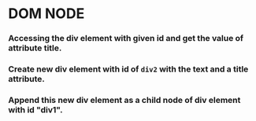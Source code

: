 # DOM NODE
### Accessing the div element with given id and get the value of attribute title.
### Create new div element with id of `div2` with the text and a title attribute.
### Append this new div element as a child node of div element with id "div1".